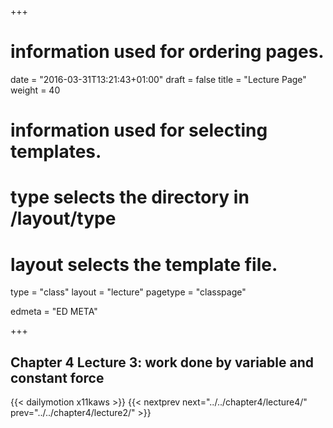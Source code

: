 +++
# information used for ordering pages.
date = "2016-03-31T13:21:43+01:00"
draft = false
title = "Lecture Page"
weight = 40

# information used for selecting templates.
# type selects the directory in /layout/type
# layout selects the template file.

type   = "class"
layout = "lecture"
pagetype = "classpage"





edmeta = "ED META"

+++
## Chapter 4 Lecture 3: work done by variable and constant force
{{< dailymotion x11kaws >}}
{{< nextprev next="../../chapter4/lecture4/"     prev="../../chapter4/lecture2/"  >}}

